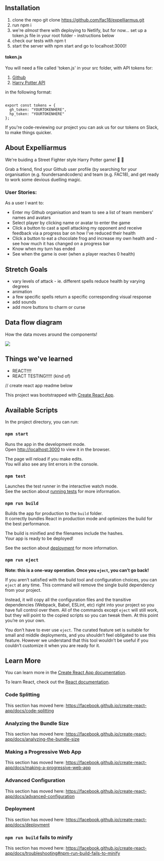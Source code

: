 
## Installation

1. clone the repo git clone https://github.com/fac18/expelliarmus.git
2. run npm i
3. we're *almost* there with deploying to Netlify, but for now... set up a token.js file in your root folder - instructions below
4. check our tests with npm t
5. start the server with npm start and go to localhost:3000!

#### token.js

You will need a file called 'token.js' in your src folder, with API tokens for:

1. [Github](https://github.com/settings/tokens)
2. [Harry Potter API](https://www.potterapi.com/)

in the following format:	

```	

export const tokens = {
  gh_token: "YOURTOKENHERE",	  
  hp_token: "YOURTOKENHERE"
};

```

If you're code-reviewing our project you can ask us for our tokens on Slack, to make things quicker.


## About Expelliarmus

We're buiding a Street Fighter style Harry Potter game! 🧙 🧙

Grab a friend, find your Github user profile (by searching for your organisation (e.g. foundersandcoders) and team (e.g. FAC18), and get ready to work some devious duelling magic.


### User Stories:

As a user I want to: 
- Enter my Github organisation and team to see a list of team members' names and avatars
- Select player by clicking name or avatar to enter the game
- Click a button to cast a spell attacking my opponent and receive feedback via a progress bar on how I've reduced their health
- Click a button to eat a chocolate frog and increase my own health and - see how much it has changed on a progress bar
- Know when my turn has ended
- See when the game is over (when a player reaches 0 health)

## Stretch Goals

- vary levels of attack - ie. different spells reduce health by varying degrees
- animation
- a few specific spells return a specific corresponding visual response  
- add sounds
- add more buttons to charm or curse

## Data flow diagram

How the data moves around the components!

![](https://imgur.com/uMhgauZ.jpg)


## Things we've learned

- REACT!!!!
- REACT TESTING!!!!! (kind of)


// create react app readme below

This project was bootstrapped with [Create React App](https://github.com/facebook/create-react-app).

## Available Scripts

In the project directory, you can run:

### `npm start`

Runs the app in the development mode.<br />
Open [http://localhost:3000](http://localhost:3000) to view it in the browser.

The page will reload if you make edits.<br />
You will also see any lint errors in the console.

### `npm test`

Launches the test runner in the interactive watch mode.<br />
See the section about [running tests](https://facebook.github.io/create-react-app/docs/running-tests) for more information.

### `npm run build`

Builds the app for production to the `build` folder.<br />
It correctly bundles React in production mode and optimizes the build for the best performance.

The build is minified and the filenames include the hashes.<br />
Your app is ready to be deployed!

See the section about [deployment](https://facebook.github.io/create-react-app/docs/deployment) for more information.

### `npm run eject`

**Note: this is a one-way operation. Once you `eject`, you can’t go back!**

If you aren’t satisfied with the build tool and configuration choices, you can `eject` at any time. This command will remove the single build dependency from your project.

Instead, it will copy all the configuration files and the transitive dependencies (Webpack, Babel, ESLint, etc) right into your project so you have full control over them. All of the commands except `eject` will still work, but they will point to the copied scripts so you can tweak them. At this point you’re on your own.

You don’t have to ever use `eject`. The curated feature set is suitable for small and middle deployments, and you shouldn’t feel obligated to use this feature. However we understand that this tool wouldn’t be useful if you couldn’t customize it when you are ready for it.

## Learn More

You can learn more in the [Create React App documentation](https://facebook.github.io/create-react-app/docs/getting-started).

To learn React, check out the [React documentation](https://reactjs.org/).

### Code Splitting

This section has moved here: https://facebook.github.io/create-react-app/docs/code-splitting

### Analyzing the Bundle Size

This section has moved here: https://facebook.github.io/create-react-app/docs/analyzing-the-bundle-size

### Making a Progressive Web App

This section has moved here: https://facebook.github.io/create-react-app/docs/making-a-progressive-web-app

### Advanced Configuration

This section has moved here: https://facebook.github.io/create-react-app/docs/advanced-configuration

### Deployment

This section has moved here: https://facebook.github.io/create-react-app/docs/deployment

### `npm run build` fails to minify

This section has moved here: https://facebook.github.io/create-react-app/docs/troubleshooting#npm-run-build-fails-to-minify
